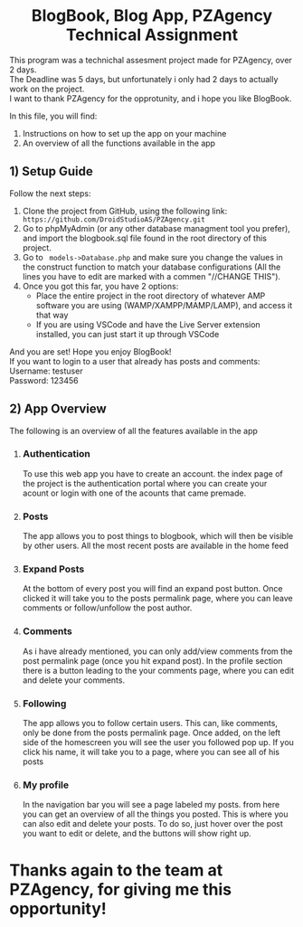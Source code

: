 <h1 style="text-align: center">BlogBook, Blog App, PZAgency Technical Assignment</h1>
<p>
    This program was a technichal assesment project made for PZAgency, over 2 days. </br>
    The Deadline was 5 days, but unfortunately i only had 2 days to actually work on the project. </br>
    I want to thank PZAgency for the opprotunity, and i hope you like BlogBook.
</p>
<p>In this file, you will find:</p>
<ol>
    <li>Instructions on how to set up the app on your machine</li>
    <li>An overview of all the functions available in the app</li>
</ol>

<h2>1) Setup Guide</h2>
<p>Follow the next steps:</p>
<ol>
    <li>
      Clone the project from GitHub, using the following link: <code> https://github.com/DroidStudioAS/PZAgency.git </code>
    </li>
    <li>
       Go to phpMyAdmin (or any other database managment tool you prefer), and import the blogbook.sql file found in the root directory of this project.
    </li>
    <li>
       Go to <code> models->Database.php</code> and make sure you change the values in the construct function to match your database configurations (All the lines you have to edit are marked with a commen "//CHANGE THIS").
    </li>
    <li>
    Once you got this far, you have 2 options:
    <ul>
        <li>
        Place the entire project in the root directory of whatever AMP software you are using (WAMP/XAMPP/MAMP/LAMP), and access it that way
        </li>
        <li>
        If you are using VSCode and have the Live Server extension installed, you can just start it up through VSCode
        </li>
    </ul>
    </li>
</ol>
<p>
    And you are set! Hope you enjoy BlogBook! <br>
    If you want to login to a user that already has posts and comments: <br>
    Username: testuser <br>
    Password: 123456
</p>

<h2>2) App Overview</h2>
<p>The following is an overview of all the features available in the app </p>
<ol>
    <li>
        <h3>
            Authentication 
        </h3> 
        To use this web app you have to create an account. the index page of the project is the authentication portal where you can create your acount or login with one of the acounts that came premade.
    </li>
        <li>
        <h3>
            Posts 
        </h3> 
        The app allows you to post things to blogbook, which will then be visible by other users. All the most recent posts are available in the home feed
    </li>
     <li>
        <h3>
           Expand Posts 
        </h3> 
       At the bottom of every post you will find an expand post button. Once clicked it will take you to the posts permalink page, where you can leave comments or follow/unfollow the post author.
    </li>
    <li>
        <h3>
            Comments 
        </h3> 
        As i have already mentioned, you can only add/view comments from the post permalink page (once you hit expand post). In the profile section there is a button leading to the your comments page, where you can edit and delete your comments.
    </li>
     <li>
        <h3>
            Following
        </h3> 
        The app allows you to follow certain users. 
        This can, like comments, only be done from the posts permalink page. Once added, on the left side of the homescreen you will see the user you followed pop up. If you click his name, it will take you to a page, where you can see all of his posts
    </li>
     <li>
        <h3>
            My profile 
        </h3> 
       In the navigation bar you will see a page labeled my posts. from here you can get an overview of all the things you posted. This is where you can also edit and delete your posts. To do so, just hover over the post you want to edit or delete, and the buttons will show right up.
    </li>
</ol>

<h1>Thanks again to the team at PZAgency, for giving me this opportunity!</h1>
